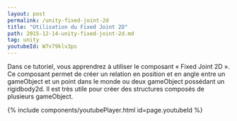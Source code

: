 ```yaml
---
layout: post
permalink: /unity-fixed-joint-2d
title: "Utilisation du Fixed Joint 2D"
path: 2015-12-14-unity-fixed-joint-2d.md
tag: unity
youtubeId: W7v79klv3ps
---
```


Dans ce tutoriel, vous apprendrez à utiliser le composant « Fixed Joint 2D ». Ce composant permet de créer un relation en position et en angle entre un gameObject et un point dans le monde ou deux gameObject possédant un rigidbody2d. Il est très utile pour créer des structures composés de plusieurs gameObject.

<!--<div class="toc" markdown="1">
<span class="gamma">Table des matières</span>
{:.no_toc}
* TOC
{:toc}
</div>
-->
{% include components/youtubePlayer.html id=page.youtubeId %}



